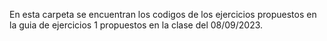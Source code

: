 En esta carpeta se encuentran los codigos de los ejercicios propuestos
en la guia de ejercicios 1 propuestos en la clase del 08/09/2023.
